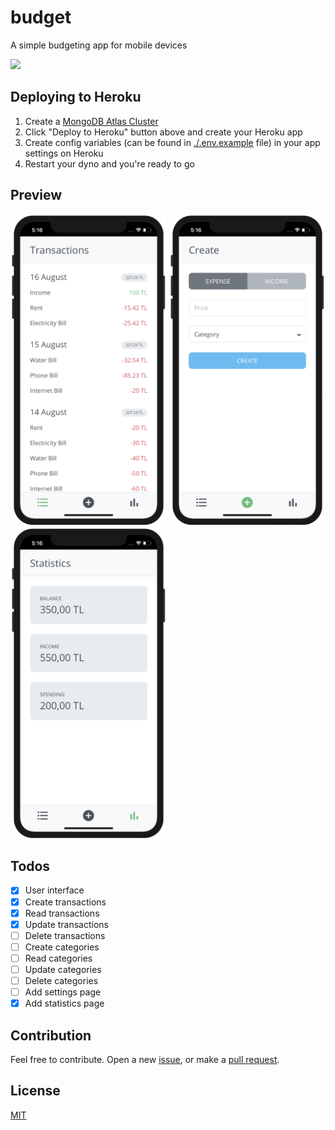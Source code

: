 # budget

A simple budgeting app for mobile devices

[![](https://www.herokucdn.com/deploy/button.svg)](https://www.heroku.com/deploy/?template=https://github.com/ozgrozer/budget)

## Deploying to Heroku

1. Create a [MongoDB Atlas Cluster](https://www.mongodb.com/cloud)
2. Click "Deploy to Heroku" button above and create your Heroku app
3. Create config variables (can be found in [./.env.example](.env.example) file) in your app settings on Heroku
4. Restart your dyno and you're ready to go

## Preview

<img src="./preview/transactions.png" alt="" width="250" /> <img src="./preview/create.png" alt="" width="250" /> <img src="./preview/statistics.png" alt="" width="250" />

## Todos

- [x] User interface
- [x] Create transactions
- [x] Read transactions
- [x] Update transactions
- [ ] Delete transactions
- [ ] Create categories
- [ ] Read categories
- [ ] Update categories
- [ ] Delete categories
- [ ] Add settings page
- [x] Add statistics page

## Contribution

Feel free to contribute. Open a new [issue](https://github.com/ozgrozer/budget/issues), or make a [pull request](https://github.com/ozgrozer/budget/pulls).

## License

[MIT](license)
